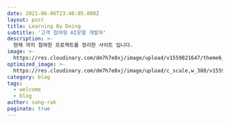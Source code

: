 ```yaml
---
date: 2021-06-06T23:46:05.000Z
layout: post
title: Learning By Doing
subtitle: '고객 참여형 AI모델 개발자'
description: >-
  현재 까지 참여한 프로젝트를 정리한 사이트 입니다.
image: >-
  https://res.cloudinary.com/dm7h7e8xj/image/upload/v1559821647/theme6_qeeojf.jpg
optimized_image: >-
  https://res.cloudinary.com/dm7h7e8xj/image/upload/c_scale,w_380/v1559821647/theme6_qeeojf.jpg
category: blog
tags:
  - welcome
  - blog
author: sang-rak
paginate: true
---
```


